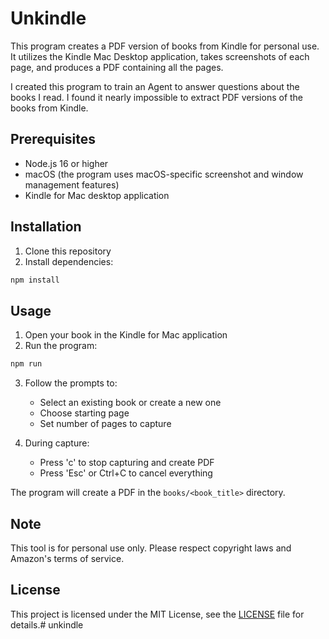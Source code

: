 # Unkindle

This program creates a PDF version of books from Kindle for personal use. It utilizes the Kindle Mac Desktop application, takes screenshots of each page, and produces a PDF containing all the pages.

I created this program to train an Agent to answer questions about the books I read. I found it nearly impossible to extract PDF versions of the books from Kindle.

## Prerequisites

- Node.js 16 or higher
- macOS (the program uses macOS-specific screenshot and window management features)
- Kindle for Mac desktop application

## Installation

1. Clone this repository
2. Install dependencies:

```bash
npm install
```

## Usage

1. Open your book in the Kindle for Mac application
2. Run the program:
```bash
npm run
```

3. Follow the prompts to:
   - Select an existing book or create a new one
   - Choose starting page
   - Set number of pages to capture

4. During capture:
   - Press 'c' to stop capturing and create PDF
   - Press 'Esc' or Ctrl+C to cancel everything

The program will create a PDF in the `books/<book_title>` directory.

## Note

This tool is for personal use only. Please respect copyright laws and Amazon's terms of service.

## License

This project is licensed under the MIT License, see the [LICENSE](LICENSE) file for details.# unkindle
